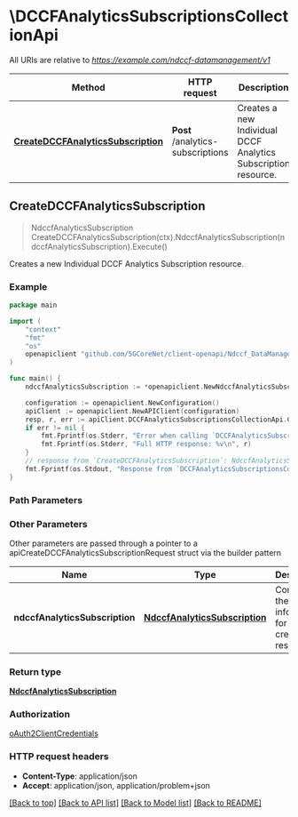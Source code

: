 # \DCCFAnalyticsSubscriptionsCollectionApi

All URIs are relative to *https://example.com/ndccf-datamanagement/v1*

Method | HTTP request | Description
------------- | ------------- | -------------
[**CreateDCCFAnalyticsSubscription**](DCCFAnalyticsSubscriptionsCollectionApi.md#CreateDCCFAnalyticsSubscription) | **Post** /analytics-subscriptions | Creates a new Individual DCCF Analytics Subscription resource.



## CreateDCCFAnalyticsSubscription

> NdccfAnalyticsSubscription CreateDCCFAnalyticsSubscription(ctx).NdccfAnalyticsSubscription(ndccfAnalyticsSubscription).Execute()

Creates a new Individual DCCF Analytics Subscription resource.

### Example

```go
package main

import (
    "context"
    "fmt"
    "os"
    openapiclient "github.com/5GCoreNet/client-openapi/Ndccf_DataManagement"
)

func main() {
    ndccfAnalyticsSubscription := *openapiclient.NewNdccfAnalyticsSubscription(*openapiclient.NewNnwdafEventsSubscription([]openapiclient.EventSubscription{*openapiclient.NewEventSubscription(*openapiclient.NewNwdafEvent())}), "AnaNotifUri_example", "AnaNotifCorrId_example") // NdccfAnalyticsSubscription | Contains the information for the creation the resource.

    configuration := openapiclient.NewConfiguration()
    apiClient := openapiclient.NewAPIClient(configuration)
    resp, r, err := apiClient.DCCFAnalyticsSubscriptionsCollectionApi.CreateDCCFAnalyticsSubscription(context.Background()).NdccfAnalyticsSubscription(ndccfAnalyticsSubscription).Execute()
    if err != nil {
        fmt.Fprintf(os.Stderr, "Error when calling `DCCFAnalyticsSubscriptionsCollectionApi.CreateDCCFAnalyticsSubscription``: %v\n", err)
        fmt.Fprintf(os.Stderr, "Full HTTP response: %v\n", r)
    }
    // response from `CreateDCCFAnalyticsSubscription`: NdccfAnalyticsSubscription
    fmt.Fprintf(os.Stdout, "Response from `DCCFAnalyticsSubscriptionsCollectionApi.CreateDCCFAnalyticsSubscription`: %v\n", resp)
}
```

### Path Parameters



### Other Parameters

Other parameters are passed through a pointer to a apiCreateDCCFAnalyticsSubscriptionRequest struct via the builder pattern


Name | Type | Description  | Notes
------------- | ------------- | ------------- | -------------
 **ndccfAnalyticsSubscription** | [**NdccfAnalyticsSubscription**](NdccfAnalyticsSubscription.md) | Contains the information for the creation the resource. | 

### Return type

[**NdccfAnalyticsSubscription**](NdccfAnalyticsSubscription.md)

### Authorization

[oAuth2ClientCredentials](../README.md#oAuth2ClientCredentials)

### HTTP request headers

- **Content-Type**: application/json
- **Accept**: application/json, application/problem+json

[[Back to top]](#) [[Back to API list]](../README.md#documentation-for-api-endpoints)
[[Back to Model list]](../README.md#documentation-for-models)
[[Back to README]](../README.md)

